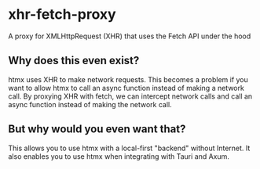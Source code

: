 # xhr-fetch-proxy

A proxy for XMLHttpRequest (XHR) that uses the Fetch API under the hood

## Why does this even exist?

htmx uses XHR to make network requests. This becomes a problem if you want to allow htmx
to call an async function instead of making a network call. By proxying XHR with fetch, we can intercept network calls
and call an async function instead of making the network call.

## But why would you even want that?

This allows you to use htmx with a local-first "backend" without Internet. It also enables you to use htmx when
integrating with Tauri and Axum.